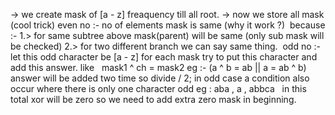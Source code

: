 -> we create mask of  [a - z] freaquency till all root.
-> now we store all mask (cool trick)
even no :-  no of elements mask is same (why it work ?)
​
because :-
1.> for same subtree above mask(parent) will be same (only sub mask will be checked)
2.> for two different branch we can say same thing.
​
odd no :- let this odd character be [a - z]
for each mask  try to put this character
and add this answer.
like   mask1 ^ ch = mask2  eg :- (a ^ b =  ab  ||  a = ab ^ b)
answer will be added two time so  divide / 2;
in odd case a condition also occur where there is only one character odd
eg : aba , a , abbca    in this   total xor will be zero
so we need to add extra zero mask in beginning.